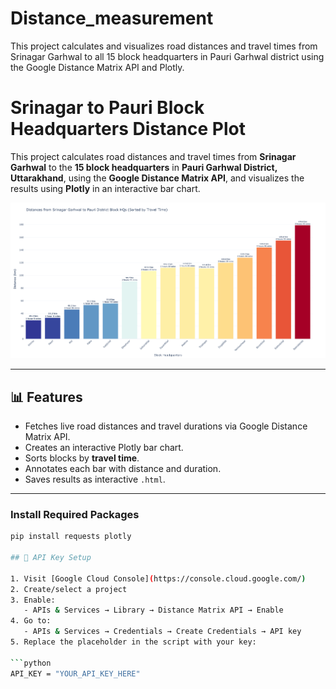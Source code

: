 # Distance_measurement
This project calculates and visualizes road distances and travel times from Srinagar Garhwal to all 15 block headquarters in Pauri Garhwal district using the Google Distance Matrix API and Plotly.
# Srinagar to Pauri Block Headquarters Distance Plot

This project calculates road distances and travel times from **Srinagar Garhwal** to the **15 block headquarters** in **Pauri Garhwal District, Uttarakhand**, using the **Google Distance Matrix API**, and visualizes the results using **Plotly** in an interactive bar chart.

![Distance Plot Screenshot](srinagar_to_blocks_distance.png)

---

## 📊 Features

- Fetches live road distances and travel durations via Google Distance Matrix API.
- Creates an interactive Plotly bar chart.
- Sorts blocks by **travel time**.
- Annotates each bar with distance and duration.
- Saves results as interactive `.html`.

---
### Install Required Packages
```bash
pip install requests plotly 

## 🔑 API Key Setup

1. Visit [Google Cloud Console](https://console.cloud.google.com/)
2. Create/select a project
3. Enable:
   - APIs & Services → Library → Distance Matrix API → Enable
4. Go to:
   - APIs & Services → Credentials → Create Credentials → API key
5. Replace the placeholder in the script with your key:

```python
API_KEY = "YOUR_API_KEY_HERE"

